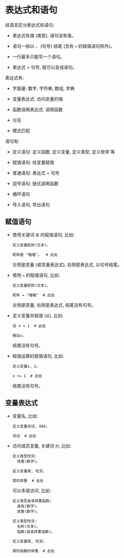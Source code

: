 # 表达式和语句

歧语言区分表达式和语句:

+ 表达式有值 (类型), 语句没有值。

+ 语句一般以 `。` (句号) 结尾 (含有 `=` 的赋值语句除外)。

+ 一行最多只能写一个语句。

+ 表达式 + 句号, 就可以变成语句。

表达式有:

+ 字面量: 数字, 字符串, 数组, 字典

+ 变量表达式: 访问变量的值

+ 函数调用表达式: 调用函数

+ 分支

+ 模式匹配

语句有:

+ 定义语句: 定义函数, 定义变量, 定义类型, 定义枚举 等

+ 赋值语句: 给变量赋值

+ 普通语句: 表达式 + 句号

+ 逗号语句: 链式调用函数

+ 循环语句

+ 导入语句, 导出语句


## 赋值语句

+ 使用关键词 `是` 的赋值语句, 比如:

  ```
  定义变量昵称(文本)。

  昵称是 "喵喵"。  # 此处
  ```

  左侧是变量 (或变量表达式), 右侧是表达式, 以句号结尾。

+ 使用 `=` 的赋值语句, 比如:

  ```
  定义变量昵称(文本)。

  昵称 = "喵喵"  # 此处
  ```

  左侧是变量, 右侧是表达式, 结尾没有句号。

+ 定义变量并赋值 (`设`), 比如:

  ```
  设 x = 1  # 此处

  输出x。
  ```

  结尾没有句号。

+ 赋值运算的赋值语句, 比如:

  ```
  定义变量x, 2。

  x += 1  # 此处
  ```

  结尾没有句号。


## 变量表达式

+ 变量名, 比如:

  ```
  定义变量测试, 666。

  测试  # 此处
  ```

+ 访问成员变量, 关键词 `的`, 比如:

  ```
  定义类型吃货:
    体重(数字)。

  定义变量窝, 吃货。

  窝的体重  # 此处
  ```

  可以多层访问, 比如:

  ```
  定义类型身高体重指数:
    身高(数字)。
    体重(数字)。

  定义类型吃货:
    名称(文本)。
    指数(身高体重指数)。

  定义变量窝, 吃货。

  窝的指数的体重  # 此处
  ```
